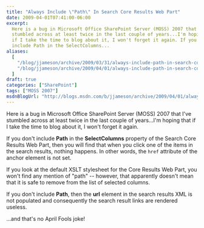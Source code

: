 ```yaml
---
title: "Always Include \"Path\" In Search Core Results Web Part"
date: 2009-04-01T07:41:00-06:00
excerpt:
  Here is a bug in Microsoft Office SharePoint Server (MOSS) 2007 that I've
  stumbled across at least twice in the last couple of years...I'm hoping that
  if I take the time to blog about it, I won't forget it again. If you don't
  include Path in the SelectColumns...
aliases:
  [
    "/blog/jjameson/archive/2009/03/31/always-include-path-in-search-core-results-web-part.aspx",
    "/blog/jjameson/archive/2009/04/01/always-include-path-in-search-core-results-web-part.aspx",
  ]
draft: true
categories: ["SharePoint"]
tags: ["MOSS 2007"]
msdnBlogUrl: "http://blogs.msdn.com/b/jjameson/archive/2009/04/01/always-include-path-in-search-core-results-web-part.aspx"
---
```


Here is a bug in Microsoft Office SharePoint Server (MOSS) 2007 that I've
stumbled across at least twice in the last couple of years...I'm hoping that if
I take the time to blog about it, I won't forget it again.

If you don't include **Path** in the **SelectColumns** property of the Search
Core Results Web Part, then you will find that when you click one of the items
in the search results, nothing happens. In other words, the `href` attribute of
the anchor element is not set.

If you look at the default XSLT stylesheet for the Core Results Web Part, you
won't find any mention of "path" -- however, that apparently doesn't mean that
it is safe to remove from the list of selected columns.

If you don't include **Path**, then the **url** element in the search results
XML is not populated and consequently the search result links are rendered
useless.

...and that's no April Fools joke!
